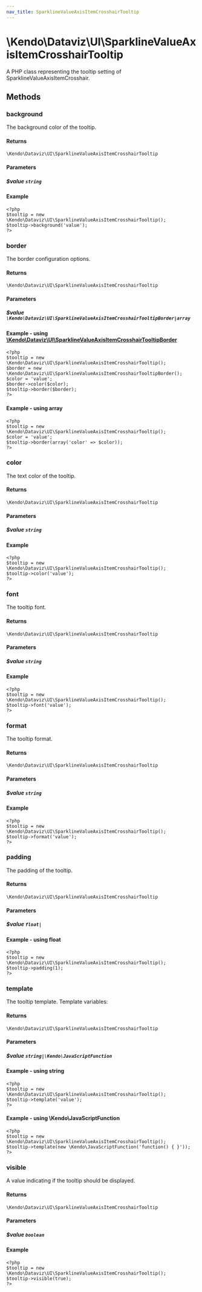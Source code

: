 ```yaml
---
nav_title: SparklineValueAxisItemCrosshairTooltip
---
```


# \Kendo\Dataviz\UI\SparklineValueAxisItemCrosshairTooltip

A PHP class representing the tooltip setting of SparklineValueAxisItemCrosshair.


## Methods

### background
The background color of the tooltip.

#### Returns
`\Kendo\Dataviz\UI\SparklineValueAxisItemCrosshairTooltip`

#### Parameters

##### $value `string`



#### Example 
    <?php
    $tooltip = new \Kendo\Dataviz\UI\SparklineValueAxisItemCrosshairTooltip();
    $tooltip->background('value');
    ?>

### border

The border configuration options.

#### Returns
`\Kendo\Dataviz\UI\SparklineValueAxisItemCrosshairTooltip`

#### Parameters

##### $value `\Kendo\Dataviz\UI\SparklineValueAxisItemCrosshairTooltipBorder|array`


#### Example - using [\Kendo\Dataviz\UI\SparklineValueAxisItemCrosshairTooltipBorder](/api/wrappers/php/Kendo/Dataviz/UI/SparklineValueAxisItemCrosshairTooltipBorder)
    <?php
    $tooltip = new \Kendo\Dataviz\UI\SparklineValueAxisItemCrosshairTooltip();
    $border = new \Kendo\Dataviz\UI\SparklineValueAxisItemCrosshairTooltipBorder();
    $color = 'value';
    $border->color($color);
    $tooltip->border($border);
    ?>

#### Example - using array

    <?php
    $tooltip = new \Kendo\Dataviz\UI\SparklineValueAxisItemCrosshairTooltip();
    $color = 'value';
    $tooltip->border(array('color' => $color));
    ?>

### color
The text color of the tooltip.

#### Returns
`\Kendo\Dataviz\UI\SparklineValueAxisItemCrosshairTooltip`

#### Parameters

##### $value `string`



#### Example 
    <?php
    $tooltip = new \Kendo\Dataviz\UI\SparklineValueAxisItemCrosshairTooltip();
    $tooltip->color('value');
    ?>

### font
The tooltip font.

#### Returns
`\Kendo\Dataviz\UI\SparklineValueAxisItemCrosshairTooltip`

#### Parameters

##### $value `string`



#### Example 
    <?php
    $tooltip = new \Kendo\Dataviz\UI\SparklineValueAxisItemCrosshairTooltip();
    $tooltip->font('value');
    ?>

### format
The tooltip format.

#### Returns
`\Kendo\Dataviz\UI\SparklineValueAxisItemCrosshairTooltip`

#### Parameters

##### $value `string`



#### Example 
    <?php
    $tooltip = new \Kendo\Dataviz\UI\SparklineValueAxisItemCrosshairTooltip();
    $tooltip->format('value');
    ?>

### padding
The padding of the tooltip.

#### Returns
`\Kendo\Dataviz\UI\SparklineValueAxisItemCrosshairTooltip`

#### Parameters

##### $value `float|`



#### Example  - using float
    <?php
    $tooltip = new \Kendo\Dataviz\UI\SparklineValueAxisItemCrosshairTooltip();
    $tooltip->padding(1);
    ?>

### template
The tooltip template.
Template variables:

#### Returns
`\Kendo\Dataviz\UI\SparklineValueAxisItemCrosshairTooltip`

#### Parameters

##### $value `string|\Kendo\JavaScriptFunction`



#### Example  - using string
    <?php
    $tooltip = new \Kendo\Dataviz\UI\SparklineValueAxisItemCrosshairTooltip();
    $tooltip->template('value');
    ?>

#### Example  - using \Kendo\JavaScriptFunction
    <?php
    $tooltip = new \Kendo\Dataviz\UI\SparklineValueAxisItemCrosshairTooltip();
    $tooltip->template(new \Kendo\JavaScriptFunction('function() { }'));
    ?>

### visible
A value indicating if the tooltip should be displayed.

#### Returns
`\Kendo\Dataviz\UI\SparklineValueAxisItemCrosshairTooltip`

#### Parameters

##### $value `boolean`



#### Example 
    <?php
    $tooltip = new \Kendo\Dataviz\UI\SparklineValueAxisItemCrosshairTooltip();
    $tooltip->visible(true);
    ?>

